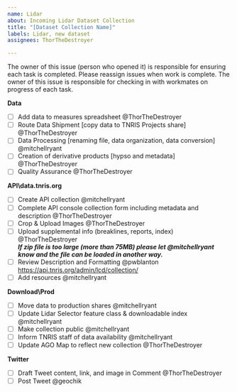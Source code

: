 ```yaml
---
name: Lidar
about: Incoming Lidar Dataset Collection
title: "[Dataset Collection Name]"
labels: Lidar, new dataset
assignees: ThorTheDestroyer

---
```


The owner of this issue (person who opened it) is responsible for ensuring each task is completed. 
Please reassign issues when work is complete. The owner of this issue is responsible for checking in with workmates on progress of each task.

**Data**
- [ ] Add data to measures spreadsheet @ThorTheDestroyer
- [ ] Route Data Shipment [copy data to TNRIS Projects share] @ThorTheDestroyer 
- [ ] Data Processing [renaming file, data organization, data conversion]  @mitchellryant 
- [ ] Creation of derivative products [hypso and metadata] @ThorTheDestroyer
- [ ] Quality Assurance @ThorTheDestroyer

**API\data.tnris.org**
- [ ] Create API collection @mitchellryant
- [ ] Complete API console collection form including metadata and description @ThorTheDestroyer 
- [ ] Crop & Upload Images @ThorTheDestroyer
- [ ] Upload supplemental info (breaklines, reports, index) @ThorTheDestroyer<br/>_**If zip file is too large (more than 75MB) please let @mitchellryant know and the file can be loaded in another way.**_
- [ ] Review Description and Formatting @pwblanton https://api.tnris.org/admin/lcd/collection/
- [ ] Add resources  @mitchellryant 

**Download\Prod**
- [ ] Move data to production shares @mitchellryant
- [ ] Update Lidar Selector feature class & downloadable index @mitchellryant
- [ ] Make collection public  @mitchellryant 
- [ ] Inform TNRIS staff of data availability @mitchellryant
- [ ] Update AGO Map to reflect new collection @ThorTheDestroyer

**Twitter**
- [ ] Draft Tweet content, link, and image in Comment @ThorTheDestroyer
- [ ] Post Tweet @geochik

